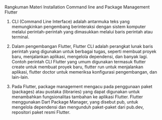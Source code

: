 Rangkuman Materi Installation Command line and Package Management Flutter

1. CLI (Command Line Interface) adalah antarmuka teks yang memungkinkan pengembang berinteraksi dengan sistem komputer melalui perintah-perintah yang dimasukkan melalui baris perintah atau terminal.

2. Dalam pengembangan Flutter, Flutter CLI adalah perangkat lunak baris perintah yang digunakan untuk berbagai tugas, seperti membuat proyek baru, menjalankan aplikasi, mengelola dependensi, dan banyak lagi.
Contoh perintah CLI Flutter yang umum digunakan termasuk flutter create untuk membuat proyek baru, flutter run untuk menjalankan aplikasi, flutter doctor untuk memeriksa konfigurasi pengembangan, dan lain-lain.

3. Pada Flutter, package management mengacu pada penggunaan paket (packages) atau pustaka (libraries) yang dapat digunakan untuk menambahkan fungsionalitas tambahan ke aplikasi Flutter.
Flutter menggunakan Dart Package Manager, yang disebut pub, untuk mengelola dependensi dan mengunduh paket-paket dari pub.dev, repositori paket resmi Flutter.